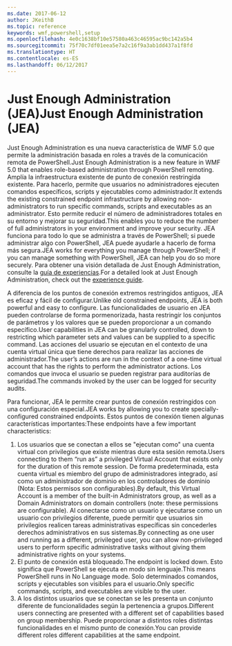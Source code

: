 ```yaml
---
ms.date: 2017-06-12
author: JKeithB
ms.topic: reference
keywords: wmf,powershell,setup
ms.openlocfilehash: 4e0c1638bf10e57580a463c46595ac9bc142a5b4
ms.sourcegitcommit: 75f70c7df01eea5e7a2c16f9a3ab1dd437a1f8fd
ms.translationtype: HT
ms.contentlocale: es-ES
ms.lasthandoff: 06/12/2017
---
```

# <a name="just-enough-administration-jea"></a><span data-ttu-id="c37c6-102">Just Enough Administration (JEA)</span><span class="sxs-lookup"><span data-stu-id="c37c6-102">Just Enough Administration (JEA)</span></span>
<span data-ttu-id="c37c6-103">Just Enough Administration es una nueva característica de WMF 5.0 que permite la administración basada en roles a través de la comunicación remota de PowerShell.</span><span class="sxs-lookup"><span data-stu-id="c37c6-103">Just Enough Administration is a new feature in WMF 5.0 that enables role-based administration through PowerShell remoting.</span></span>  <span data-ttu-id="c37c6-104">Amplía la infraestructura existente de punto de conexión restringida existente. Para hacerlo, permite que usuarios no administradores ejecuten comandos específicos, scripts y ejecutables como administrador.</span><span class="sxs-lookup"><span data-stu-id="c37c6-104">It extends the existing constrained endpoint infrastructure by allowing non-administrators to run specific commands, scripts and executables as an administrator.</span></span>  <span data-ttu-id="c37c6-105">Esto permite reducir el número de administradores totales en su entorno y mejorar su seguridad.</span><span class="sxs-lookup"><span data-stu-id="c37c6-105">This enables you to reduce the number of full administrators in your environment and improve your security.</span></span>  <span data-ttu-id="c37c6-106">JEA funciona para todo lo que se administra a través de PowerShell; si puede administrar algo con PowerShell, JEA puede ayudarle a hacerlo de forma más segura.</span><span class="sxs-lookup"><span data-stu-id="c37c6-106">JEA works for everything you manage through PowerShell; if you can manage something with PowerShell, JEA can help you do so more securely.</span></span>  <span data-ttu-id="c37c6-107">Para obtener una visión detallada de Just Enough Administration, consulte la [guía de experiencias](http://aka.ms/JEA).</span><span class="sxs-lookup"><span data-stu-id="c37c6-107">For a detailed look at Just Enough Administration, check out the [experience guide](http://aka.ms/JEA).</span></span>

<span data-ttu-id="c37c6-108">A diferencia de los puntos de conexión extremos restringidos antiguos, JEA es eficaz y fácil de configurar.</span><span class="sxs-lookup"><span data-stu-id="c37c6-108">Unlike old constrained endpoints, JEA is both powerful and easy to configure.</span></span>  <span data-ttu-id="c37c6-109">Las funcionalidades de usuario en JEA pueden controlarse de forma pormenorizada, hasta restringir los conjuntos de parámetros y los valores que se pueden proporcionar a un comando específico.</span><span class="sxs-lookup"><span data-stu-id="c37c6-109">User capabilities in JEA can be granularly controlled, down to restricting which parameter sets and values can be supplied to a specific command.</span></span> <span data-ttu-id="c37c6-110">Las acciones del usuario se ejecutan en el contexto de una cuenta virtual única que tiene derechos para realizar las acciones de administrador.</span><span class="sxs-lookup"><span data-stu-id="c37c6-110">The user’s actions are run in the context of a one-time virtual account that has the rights to perform the administrator actions.</span></span>  <span data-ttu-id="c37c6-111">Los comandos que invoca el usuario se pueden registrar para auditorías de seguridad.</span><span class="sxs-lookup"><span data-stu-id="c37c6-111">The commands invoked by the user can be logged for security audits.</span></span>

<span data-ttu-id="c37c6-112">Para funcionar, JEA le permite crear puntos de conexión restringidos con una configuración especial.</span><span class="sxs-lookup"><span data-stu-id="c37c6-112">JEA works by allowing you to create specially-configured constrained endpoints.</span></span>  <span data-ttu-id="c37c6-113">Estos puntos de conexión tienen algunas características importantes:</span><span class="sxs-lookup"><span data-stu-id="c37c6-113">These endpoints have a few important characteristics:</span></span>

1. <span data-ttu-id="c37c6-114">Los usuarios que se conectan a ellos se "ejecutan como" una cuenta virtual con privilegios que existe mientras dure esta sesión remota.</span><span class="sxs-lookup"><span data-stu-id="c37c6-114">Users connecting to them “run as” a privileged Virtual Account that exists only for the duration of this remote session.</span></span>  <span data-ttu-id="c37c6-115">De forma predeterminada, esta cuenta virtual es miembro del grupo de administradores integrado, así como un administrador de dominio en los controladores de dominio (Nota: Estos permisos son configurables).</span><span class="sxs-lookup"><span data-stu-id="c37c6-115">By default, this Virtual Account is a member of the built-in Administrators group, as well as a Domain Administrators on domain controllers (note: these permissions are configurable).</span></span> <span data-ttu-id="c37c6-116">Al conectarse como un usuario y ejecutarse como un usuario con privilegios diferente, puede permitir que usuarios sin privilegios realicen tareas administrativas específicas sin concederles derechos administrativos en sus sistemas.</span><span class="sxs-lookup"><span data-stu-id="c37c6-116">By connecting as one user and running as a different, privileged user, you can allow non-privileged users to perform specific administrative tasks without giving them administrative rights on your systems.</span></span>
2. <span data-ttu-id="c37c6-117">El punto de conexión está bloqueado.</span><span class="sxs-lookup"><span data-stu-id="c37c6-117">The endpoint is locked down.</span></span>  <span data-ttu-id="c37c6-118">Esto significa que PowerShell se ejecuta en modo sin lenguaje.</span><span class="sxs-lookup"><span data-stu-id="c37c6-118">This means PowerShell runs in No Language mode.</span></span>  <span data-ttu-id="c37c6-119">Solo determinados comandos, scripts y ejecutables son visibles para el usuario.</span><span class="sxs-lookup"><span data-stu-id="c37c6-119">Only specific commands, scripts, and executables are visible to the user.</span></span>
3. <span data-ttu-id="c37c6-120">A los distintos usuarios que se conectan se les presenta un conjunto diferente de funcionalidades según la pertenencia a grupos.</span><span class="sxs-lookup"><span data-stu-id="c37c6-120">Different users connecting are presented with a different set of capabilities based on group membership.</span></span>  <span data-ttu-id="c37c6-121">Puede proporcionar a distintos roles distintas funcionalidades en el mismo punto de conexión.</span><span class="sxs-lookup"><span data-stu-id="c37c6-121">You can provide different roles different capabilities at the same endpoint.</span></span>

